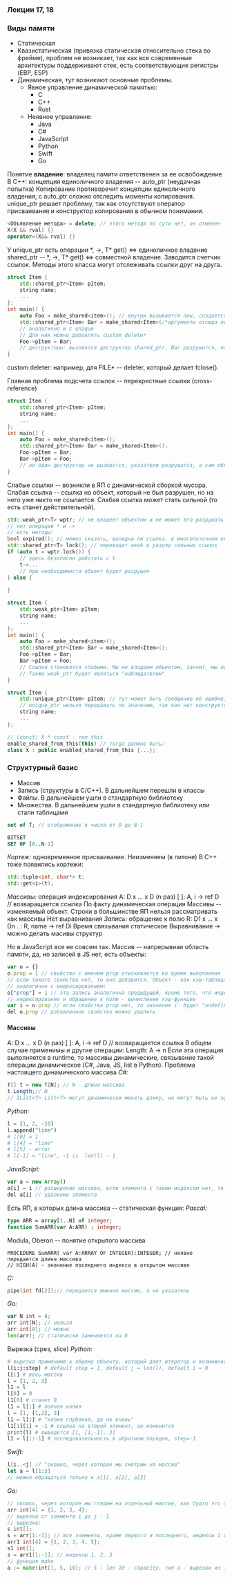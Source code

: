 ### Лекции 17, 18

### Виды памяти
* Статическая
* Квазистатическая (привязка статическая относительно стека во фрейме), проблем не возникает, так как все современные архитектуры поддерживают стек, есть соответствующие регистры (EBP, ESP)
* Динамическая, тут возникают основные проблемы. 
	* Явное управление динамической памятью: 
		* C
		* C++
		* Rust
	* Неявное управление: 
		* Java
		* C#
		* JavaScript
		* Python
		* Swift
		* Go

Понятие **владение**: владелец памяти ответственен за ее освобождение
В С++: концепция единоличного владения -- auto_ptr (неудачная попытка)
Копирование противоречит концепции единоличного владения, с auto_ptr сложно отследить моменты копирования. unique_ptr решает проблему, так как отсутствуют оператор присваивания и конструктор копирования в обычном понимании.
```C++
<Объявление метода> = delete; // этого метода по сути нет, он отменен (чтобы, например, не генерировался дефолтный конструктор копироавания)
X(X && rval) {}
operator=(X&& rval) {}
```
У unique_ptr<T> есть операции \*, ->, T\* get() <=> единоличное владение
shared_ptr<T> -- \*, ->, T\* get() <=> совместной владение. Заводится счетчик ссылок. Методы этого класса могут отслеживать ссылки друг на друга.
```C++
struct Item {
	std::shared_ptr<Item> pItem;
	string name;
	...
};
int main() {
	auto Foo = make_shared<item>(); // внутри вызывается new, создается динамический блок, есть обычный указатель и много другой информации и методов
	std::shared_ptr<Item> Bar = make_shared<Item>(/*аргументы отсюда передаются в конструктор*/);
	// аналогично и с unique
	// Для них можно добавлять custom deleter
	Foo->pItem = Bar;
	// деструкторы: вызовется деструктор shared_ptr. Bar разрушится, потом разрушится Foo, и автоматически все будет освобождено.
}
```
custom deleter: например, для FILE* -- deleter, который делает fclose().

Главная проблема подсчета ссылок -- перекрестные ссылки (cross-reference)
```C++
struct Item {
	std::shared_ptr<Item> pItem;
	string name;
	...
};
int main() {
	auto Foo = make_shared<item>();
	std::shared_ptr<Item> Bar = make_shared<Item>();
	Foo->pItem = Bar;
	Bar->pItem = Foo;
	// ни один деструктор не вызовется, указатели разрушатся, а сам объект - нет, так как счетчик ссылок будет не нулевой. Поэтому было введено понятие слабых указателей
}
```
Слабые ссылки -- возникли в ЯП с динамической сборкой мусора. Слабая ссылка -- ссылка на объект, который не был разрушен, но на него уже никто не ссылается. Слабая ссылка может стать сильной (то есть станет действительной).
```C++
std::weak_ptr<T> wptr; // не владеет объектом и не может его разрушать
// нет операций * и ->
// есть методы:
bool expired(); // можно сказать, валидна ли ссылка. в многопоточном окружении может быть небезопасным
std::shared_ptr<T> lock(); // переводит weak в разряд сильных ссылок
if (auto t = wptr.lock()) {
	// здесь безопасно работать с t
	t->...
	// при необходимости объект будет разрушен
} else {
	
}
```
```C++
struct Item {
	std::weak_ptr<Item> pItem;
	string name;
	...
};
int main() {
	auto Foo = make_shared<item>();
	std::shared_ptr<Item> Bar = make_shared<Item>();
	Foo->pItem = Bar;
	Bar->pItem = Foo;
	// Ссылки становятся слабыми. Мы не владеем объектом, занчит, мы не можем к нему обращаться.Но решает проблему перекрестных ссылок. 
	// Также weak_ptr будет являться "наблюдателем"	
}
```
```C++
struct Item {
	std::unique_ptr<Item> pItem; // тут может быть сообщение об ошибке, так как для структур будет генерироваться конструктор копирования и оператор присваивания, нужно обеспечивать move-семантику
	// unique_ptr нельзя передавать по значению, так как нет конструктора копирования
	string name;
	...
};
```
```C++
// (const) X * const - тип this
enable_shared_from_this(this) // тогда должно быть:
class X : public enabled_shared_from_this {...};
```
### Структурный базис
* Массив
* Запись (структуры в С/С++). В дальнейшем перешли в классы
* Файлы. В дальнейшем ушли в стандартную библиотеку
* Множества. В дальнейшем ушли в стандартную библиотеку или стали таблицами

```Pascal
set of T; // отображение в числа от 0 до N-1
```
```Modula2 -?
BITSET
SET OF [0..N-1]
```
*Кортеж:* одновременное присваивание. Неизменяем (в питоне)
В С++ тоже появились кортежи:
```C++
std::tuple<int, char*> t;
std::get<i>(t);
```
*Массивы:* операция индексирования
A: D x ... x D (n раз)
[ ]: A, i -> ref D // возваращается ссылка
По факту динамическая операция
Массивы -- изменяемый объект.
Строки в большинстве ЯП нельзя рассматривать как массивы
Нет выравнивания
*Запись:* обращение к полю
R: D1 x ... x Dn
. : R, name -> ref Di
Время связывания статическое
Выравнивание -> можно делать масивы структур

Но в JavaScript все не совсем так. Массив -- напрерывная область памяти, да, но записей в JS нет, есть объекты:
```JavaScript
var o = {}
o.prop = 1 // свойство с именем prop отыскивается во время выполнения
// если такого свойства нет, то оно добавится. Объект - как хэш-таблица свойств
// аналогично с индексированием:
o["prop"] = 1 // эта запись аналогична предыдущей, кроме того, что индекс может быть произвольным значением, приведенным к строке
// индексирование и обращение к полю - вычисление хэш-функции
var i = o.prop // если свойства prop нет, то значение i  будет "undefined"
del o.prop // добавленное свойство можно удалить
```
#### Массивы
A: D x ... x D (n раз)
[ ]: A, i -> ref D // возваращается ссылка
В общем случае применимы и другие операции:
Length: A -> n
Если эта операция выполняется в runtime, то массивы динамические, связывание такой операции динамическое (C#, Java, JS, list  в Python). Проблема настоящего динамического массива
*C#:*
```C#
T[] t = new T[N]; // N - длина массива
t.Length;// N
// IList<T> List<T> могут динамически менять длину, но могут быть не эффективны по памяти
```
*Python:*
```Python
l = [1, 2, -28]
l.append("line")
# l[0] = 1
# l[4] = "line"
# l[5] - error
# l[-1] = "line", -1 is  len(l) - 1
```
*JavaScript:*
```JavaScript
var a = new Array()
a[i] = i // расширение массива, если элемента с таким индексом нет, то он появится
del a[i] // удаление элемента
```
Есть ЯП, в которых длина массива -- статическая функция:
*Pascal:*
```Pascal
type ARR = array[1..N] of integer;
function SumARR(var A:ARR) : integer;
```
Modula, Oberon -- понятие открытого массива
```
PROCEDURE SumARR( var A:ARRAY OF INTEGER):INTEGER; // неявно передается длина массива
// HIGH(A) - значение последнего индекса в открытом массиве
```
*C:*
```C
pipe(int fd[2]);// передается именно массив, а не указатель
```
*Go:*
```Go
var N int = 8;
arr int[N]; // нельзя
arr int[8]; // можно
len(arr); // статически заменяется на 8
```
Вырезка (срез, slice)
*Python:*
```Python
# вырезка применима к общему объекту, который дает итератор и возможность индексирования
l[i:j:step] # default step = 1, default j = len(l), default i = 0
l[:] # весь массив
l = [1, 2, 3]
l1 = l
l[0] = 0
l1[0] # станет 0
l1 = l[:] # полная копия
l = [1, [1,2], 3]
l1 = l[:] # "копия глубокая, да не очень"
l1[1][1] = -1 # ссылка на второй элемент, он изменится
print(l) # выведется [1, [1,-1], 3]
l1 = l[::-1] # последовательность в обратном порядке, step=-1
```
*Swift:*
```Swift
l[i..<j] // "окошко, через которое мы смотрим на массив"
let a = l[1:3]
// можно обращаться только к a[1], a[2], a[3]
```
*Go:*
```Go
// окошко, через которое мы глядим на отдельный массив, как будто это отдельный массив
arr int[4] = {1, 2, 3, 4};
// вырезка от элемента i до j - 1
// вырезка:
s int[];
s = arr[1:-1]; // все элементы, кроме первого и последнего, индексы 1 и 2
arr1 int[4] = {1, 2, 3, 4, 5};
s1 int[];
s = arr1[1:-1]; // индексы 1, 2, 3
// функция make
a := make(int[], 5, 10); // 5 - len 10 - capacity, тип а - вырезки из int, массив будет длины 10, в вырезку войдут только 5 элементов
```
